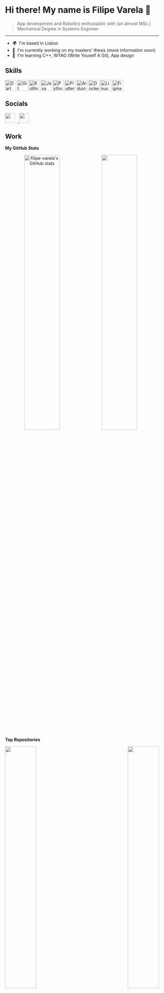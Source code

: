 # Hi there! My name is Filipe Varela 👋
> App development and Robotics enthusiastic with (an almost MSc.) Mechanical Degree in Systems Engineer
---
* 🌍  I'm based in Lisbon
* 🚀  I'm currently working on my masters' thesis (more information soon)
* 🧠  I'm learning C++, WYAG (Write Youself A Git), App design

## Skills


<img src="https://raw.githubusercontent.com/danielcranney/readme-generator/main/public/icons/skills/dart-colored.svg"    align="left" width="36" height="36" alt="Dart" />
<img src="https://raw.githubusercontent.com/danielcranney/readme-generator/main/public/icons/skills/git-colored.svg"     align="left" width="36" height="36" alt="Git" />
<img src="https://raw.githubusercontent.com/danielcranney/readme-generator/main/public/icons/skills/kotlin-colored.svg"  align="left" width="36" height="36" alt="Kotlin" />
<img src="https://raw.githubusercontent.com/danielcranney/readme-generator/main/public/icons/skills/java-colored.svg"    align="left" width="36" height="36" alt="Java" />
<img src="https://raw.githubusercontent.com/danielcranney/readme-generator/main/public/icons/skills/python-colored.svg"  align="left" width="36" height="36" alt="Python" />
<img src="https://raw.githubusercontent.com/danielcranney/readme-generator/main/public/icons/skills/flutter-colored.svg" align="left" width="36" height="36" alt="Flutter" />
<img src="https://raw.githubusercontent.com/danielcranney/readme-generator/main/public/icons/skills/arduino-colored.svg" align="left" width="36" height="36" alt="Arduino" />
<img src="https://raw.githubusercontent.com/danielcranney/readme-generator/main/public/icons/skills/docker-colored.svg"  align="left" width="36" height="36" alt="Docker" />
<img src="https://raw.githubusercontent.com/danielcranney/readme-generator/main/public/icons/skills/linux-colored.svg"   align="left" width="36" height="36" alt="Linux" />
<img src="https://raw.githubusercontent.com/danielcranney/readme-generator/main/public/icons/skills/figma-colored.svg"   width="36" height="36" alt="Figma" />

## Socials

<p align="left"> <a href="https://www.github.com/filipe-varela" target="_blank" rel="noreferrer"> <picture> <source media="(prefers-color-scheme: dark)" srcset="https://raw.githubusercontent.com/danielcranney/readme-generator/main/public/icons/socials/github-dark.svg" /> <source media="(prefers-color-scheme: light)" srcset="https://raw.githubusercontent.com/danielcranney/readme-generator/main/public/icons/socials/github.svg" /> <img src="https://raw.githubusercontent.com/danielcranney/readme-generator/main/public/icons/socials/github.svg" width="32" height="32" style="padding-right:10px;" /> </picture> </a> <a href="https://www.linkedin.com/in/filipe-varela" target="_blank" rel="noreferrer"> <picture> <source media="(prefers-color-scheme: dark)" srcset="https://raw.githubusercontent.com/danielcranney/readme-generator/main/public/icons/socials/linkedin-dark.svg" /> <source media="(prefers-color-scheme: light)" srcset="https://raw.githubusercontent.com/danielcranney/readme-generator/main/public/icons/socials/linkedin.svg" /> <img src="https://raw.githubusercontent.com/danielcranney/readme-generator/main/public/icons/socials/linkedin.svg" width="32" height="32" /> </picture> </a></p>

## Work

<b>My GitHub Stats</b>

<div width="100%" align="center">

  <a href="http://www.github.com/filipe-varela">
    <img src="https://github-readme-stats.vercel.app/api?username=filipe-varela&show_icons=true&hide=&count_private=true&title_color=0891b2&text_color=ffffff&icon_color=0891b2&bg_color=1c1917&hide_border=true&show_icons=true" alt="filipe-varela's GitHub stats" align="left" width="48%"/>
  </a>

  <a href="http://www.github.com/filipe-varela">
    <img src="https://github-readme-streak-stats.herokuapp.com/?user=filipe-varela&stroke=ffffff&background=1c1917&ring=0891b2&fire=0891b2&currStreakNum=ffffff&currStreakLabel=0891b2&sideNums=ffffff&sideLabels=ffffff&dates=ffffff&hide_border=true" width="48%"/>
  </a>
</div>
<br/>

<!-- <a href="https://github.com/filipe-varela"><img src="https://github-readme-stats.vercel.app/api/top-langs/?username=filipe-varela&langs_count=10&title_color=0891b2&text_color=ffffff&icon_color=0891b2&bg_color=1c1917&hide_border=true&locale=en&custom_title=Top%20%Languages" alt="Top Languages" align="left" /></a> -->

<b>Top Repositories</b>

<div width="100%" align="center"><a href="https://github.com/filipe-varela/cliv" align="left"><img align="left" width="45%" src="https://github-readme-stats.vercel.app/api/pin/?username=filipe-varela&repo=cliv&title_color=0891b2&text_color=ffffff&icon_color=0891b2&bg_color=1c1917&hide_border=true&locale=en" /></a><a href="https://github.com/filipe-varela/Code-Marathon-MecanIST" align="right"><img align="right" width="45%" src="https://github-readme-stats.vercel.app/api/pin/?username=filipe-varela&repo=Code-Marathon-MecanIST&title_color=0891b2&text_color=ffffff&icon_color=0891b2&bg_color=1c1917&hide_border=true&locale=en" /></a></div><br /><br /><br /><br /><br /><br /><br />
<br/><br/>
<div width="100%" align="center"><a href="https://github.com/filipe-varela/Portfolio-AppDev" align="left"><img align="left" width="45%" src="https://github-readme-stats.vercel.app/api/pin/?username=filipe-varela&repo=Portfolio-AppDev&title_color=0891b2&text_color=ffffff&icon_color=0891b2&bg_color=1c1917&hide_border=true&locale=en" /></a><a href="https://github.com/filipe-varela/RMan-Project-2021-22" align="right"><img align="right" width="45%" src="https://github-readme-stats.vercel.app/api/pin/?username=filipe-varela&repo=RMan-Project-2021-22&title_color=0891b2&text_color=ffffff&icon_color=0891b2&bg_color=1c1917&hide_border=true&locale=en" /></a></div>


<!-- ### Hi there 👋

**filipe-varela/filipe-varela** is a ✨ _special_ ✨ repository because its `README.md` (this file) appears on your GitHub profile.

Here are some ideas to get you started:

- 🔭 I’m currently working on ...
- 🌱 I’m currently learning ...
- 👯 I’m looking to collaborate on ...
- 🤔 I’m looking for help with ...
- 💬 Ask me about ...
- 📫 How to reach me: ...
- 😄 Pronouns: ...
- ⚡ Fun fact: ...
-->



